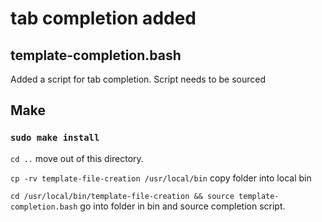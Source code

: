 # tab completion added

## template-completion.bash

Added a script for tab completion. Script needs to be sourced

## Make

### `sudo make install`

`cd ..` move out of this directory.

`cp -rv template-file-creation /usr/local/bin` copy folder into local bin

`cd /usr/local/bin/template-file-creation && source template-completion.bash` go
into folder in bin and source completion script.
